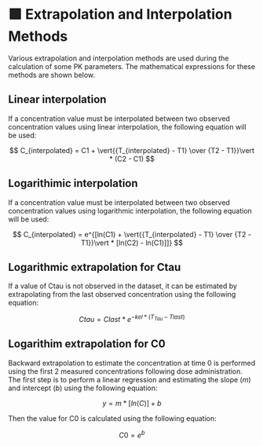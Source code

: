 # 🟪 Extrapolation and Interpolation Methods
Various extrapolation and interpolation methods are used during the calculation of some PK parameters. The mathematical expressions for these methods are shown below.

## Linear interpolation
If a concentration value must be interpolated between two observed concentration values using linear interpolation, the following equation will be used:

$$ C_{interpolated} = C1 + \vert{{T_{interpolated} - T1} \over {T2 - T1}}\vert * (C2 - C1) $$

## Logarithimic interpolation

If a concentration value must be interpolated between two observed concentration values using logarithmic interpolation, the following equation will be used:

$$ C_{interpolated} = e^{[ln(C1) + \vert{{T_{interpolated} - T1} \over {T2 - T1}}\vert * [ln(C2) - ln(C1)]]} $$

## Logarithmic extrapolation for Ctau
If a value of Ctau is not observed in the dataset, it can be estimated by extrapolating from the last observed concentration using the following equation:

$$ Ctau = Clast * e^{-kel * (T_{Tau} - Tlast)} $$

## Logarithim extrapolation for C0
Backward extrapolation to estimate the concentration at time 0 is performed using the first 2 measured concentrations following dose administration. The first step is to perform a linear regression and estimating the slope ($m$) and intercept ($b$) using the following equation:

$$ y = m*[ln(C)] + b $$

Then the value for C0 is calculated using the following equation:

$$ C0 = e^b $$
